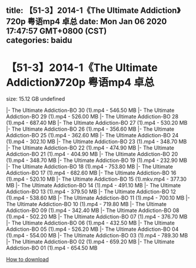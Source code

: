 
title: 【51-3】2014-1《The Ultimate Addiction》720p 粤语mp4 卓总
date: Mon Jan 06 2020 17:47:57 GMT+0800 (CST)    
categories: baidu
---

# 【51-3】2014-1《The Ultimate Addiction》720p 粤语mp4 卓总
size: 15.12 GB
 undefined
 
|- The Ultimate Addiction-BO 30 (1).mp4 - 546.50 MB
|- The Ultimate Addiction-BO 29 (1).mp4 - 526.00 MB
|- The Ultimate Addiction-BO 28 (1).mp4 - 687.40 MB
|- The Ultimate Addiction-BO 27 (1).mp4 - 530.20 MB
|- The Ultimate Addiction-BO 26 (1).mp4 - 356.60 MB
|- The Ultimate Addiction-BO 25 (1).mp4 - 362.60 MB
|- The Ultimate Addiction-BO 24 (1).mp4 - 302.10 MB
|- The Ultimate Addiction-BO 23 (1).mp4 - 348.70 MB
|- The Ultimate Addiction-BO 22 (1).mp4 - 474.90 MB
|- The Ultimate Addiction-BO 21 (1).mp4 - 404.90 MB
|- The Ultimate Addiction-BO 20 (1).mp4 - 348.70 MB
|- The Ultimate Addiction-BO 19 (1).mp4 - 232.90 MB
|- The Ultimate Addiction-BO 18 (1).mp4 - 753.80 MB
|- The Ultimate Addiction-BO 17 (1).mp4 - 682.60 MB
|- The Ultimate Addiction-BO 16 (1).mp4 - 520.10 MB
|- The Ultimate Addiction-BO 15 (1).mkv.mp4 - 377.30 MB
|- The Ultimate Addiction-BO 14 (1).mp4 - 491.10 MB
|- The Ultimate Addiction-BO 13 (1).mp4 - 379.50 MB
|- The Ultimate Addiction-BO 12 (1).mp4 - 538.60 MB
|- The Ultimate Addiction-BO 11 (1).mp4 - 700.10 MB
|- The Ultimate Addiction-BO 10 (1).mp4 - 719.80 MB
|- The Ultimate Addiction-BO 09 (1).mp4 - 342.40 MB
|- The Ultimate Addiction-BO 08 (1).mp4 - 502.20 MB
|- The Ultimate Addiction-BO 07 (1).mp4 - 376.70 MB
|- The Ultimate Addiction-BO 06 (1).mp4 - 432.50 MB
|- The Ultimate Addiction-BO 05 (1).mp4 - 526.20 MB
|- The Ultimate Addiction-BO 04 (1).mp4 - 554.00 MB
|- The Ultimate Addiction-BO 03 (1).mp4 - 789.30 MB
|- The Ultimate Addiction-BO 02 (1).mp4 - 659.20 MB
|- The Ultimate Addiction-BO 01 (1).mp4 - 654.50 MB

[How to download](https://bpcam.bemobtrk.com/go/2ceec3aa-1ca2-46d6-b9ff-aaa5c184517c?jno=4231)